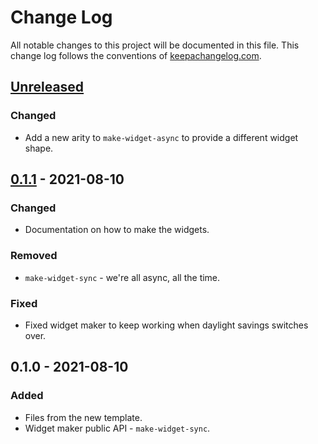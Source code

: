 # Change Log
All notable changes to this project will be documented in this file. This change log follows the conventions of [keepachangelog.com](http://keepachangelog.com/).

## [Unreleased]
### Changed
- Add a new arity to `make-widget-async` to provide a different widget shape.

## [0.1.1] - 2021-08-10
### Changed
- Documentation on how to make the widgets.

### Removed
- `make-widget-sync` - we're all async, all the time.

### Fixed
- Fixed widget maker to keep working when daylight savings switches over.

## 0.1.0 - 2021-08-10
### Added
- Files from the new template.
- Widget maker public API - `make-widget-sync`.

[Unreleased]: https://github.com/your-name/programacao-funcional/compare/0.1.1...HEAD
[0.1.1]: https://github.com/your-name/programacao-funcional/compare/0.1.0...0.1.1
